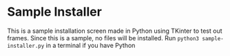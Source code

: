 # Sample Installer
This is a sample installation screen made in Python using TKinter to test out frames. Since this is a sample, no files will be installed. Run `python3 sample-installer.py` in a terminal if you have Python
